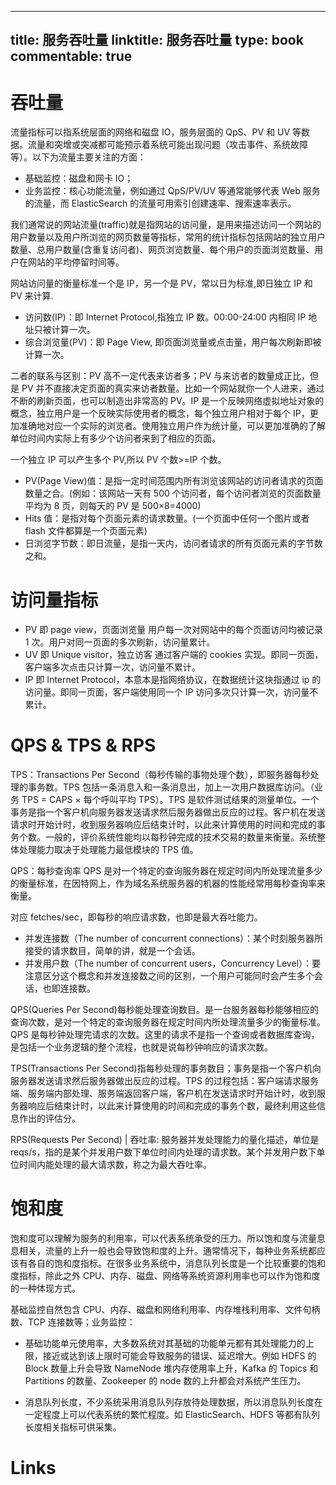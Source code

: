 
---
title: 服务吞吐量
linktitle: 服务吞吐量
type: book
commentable: true
---

# 吞吐量

流量指标可以指系统层面的网络和磁盘 IO，服务层面的 QpS、PV 和 UV 等数据。流量和突增或突减都可能预示着系统可能出现问题（攻击事件、系统故障等）。以下为流量主要关注的方面：

- 基础监控：磁盘和网卡 IO；
- 业务监控：核心功能流量，例如通过 QpS/PV/UV 等通常能够代表 Web 服务的流量，而 ElasticSearch 的流量可用索引创建速率、搜索速率表示。

我们通常说的网站流量(traffic)就是指网站的访问量，是用来描述访问一个网站的用户数量以及用户所浏览的网页数量等指标，常用的统计指标包括网站的独立用户数量、总用户数量(含重复访问者)、网页浏览数量、每个用户的页面浏览数量、用户在网站的平均停留时间等。

网站访问量的衡量标准一个是 IP，另一个是 PV，常以日为标准,即日独立 IP 和 PV 来计算.

- 访问数(IP)：即 Internet Protocol,指独立 IP 数。00:00-24:00 内相同 IP 地址只被计算一次。
- 综合浏览量(PV)：即 Page View, 即页面浏览量或点击量，用户每次刷新即被计算一次。

二者的联系与区别：PV 高不一定代表来访者多；PV 与来访者的数量成正比，但是 PV 并不直接决定页面的真实来访者数量。比如一个网站就你一个人进来，通过不断的刷新页面，也可以制造出非常高的 PV。IP 是一个反映网络虚拟地址对象的概念，独立用户是一个反映实际使用者的概念，每个独立用户相对于每个 IP，更加准确地对应一个实际的浏览者。使用独立用户作为统计量，可以更加准确的了解单位时间内实际上有多少个访问者来到了相应的页面。

一个独立 IP 可以产生多个 PV,所以 PV 个数>=IP 个数。

- PV(Page View)值：是指一定时间范围内所有浏览该网站的访问者请求的页面数量之合。(例如：该网站一天有 500 个访问者，每个访问者浏览的页面数量平均为 8 页，则每天的 PV 是 500×8=4000)
- Hits 值：是指对每个页面元素的请求数量。(一个页面中任何一个图片或者 flash 文件都算是一个页面元素)
- 日浏览字节数：即日流量，是指一天内，访问者请求的所有页面元素的字节数之和。

# 访问量指标

- PV 即 page view，页面浏览量 用户每一次对网站中的每个页面访问均被记录 1 次。用户对同一页面的多次刷新，访问量累计。
- UV 即 Unique visitor，独立访客 通过客户端的 cookies 实现。即同一页面，客户端多次点击只计算一次，访问量不累计。
- IP 即 Internet Protocol，本意本是指网络协议，在数据统计这块指通过 ip 的访问量。即同一页面，客户端使用同一个 IP 访问多次只计算一次，访问量不累计。

# QPS & TPS & RPS

TPS：Transactions Per Second（每秒传输的事物处理个数），即服务器每秒处理的事务数。TPS 包括一条消息入和一条消息出，加上一次用户数据库访问。（业务 TPS = CAPS × 每个呼叫平均 TPS）。TPS 是软件测试结果的测量单位。一个事务是指一个客户机向服务器发送请求然后服务器做出反应的过程。客户机在发送请求时开始计时，收到服务器响应后结束计时，以此来计算使用的时间和完成的事务个数。一般的，评价系统性能均以每秒钟完成的技术交易的数量来衡量。系统整体处理能力取决于处理能力最低模块的 TPS 值。

QPS：每秒查询率 QPS 是对一个特定的查询服务器在规定时间内所处理流量多少的衡量标准，在因特网上，作为域名系统服务器的机器的性能经常用每秒查询率来衡量。

对应 fetches/sec，即每秒的响应请求数，也即是最大吞吐能力。

- 并发连接数（The number of concurrent connections）：某个时刻服务器所接受的请求数目，简单的讲，就是一个会话。
- 并发用户数（The number of concurrent users，Concurrency Level）：要注意区分这个概念和并发连接数之间的区别，一个用户可能同时会产生多个会话，也即连接数。

QPS(Queries Per Second)每秒能处理查询数目。是一台服务器每秒能够相应的查询次数，是对一个特定的查询服务器在规定时间内所处理流量多少的衡量标准。QPS 是每秒钟处理完请求的次数。这里的请求不是指一个查询或者数据库查询，是包括一个业务逻辑的整个流程，也就是说每秒钟响应的请求次数。

TPS(Transactions Per Second)指每秒处理的事务数目；事务是指一个客户机向服务器发送请求然后服务器做出反应的过程。TPS 的过程包括：客户端请求服务端、服务端内部处理、服务端返回客户端，客户机在发送请求时开始计时，收到服务器响应后结束计时，以此来计算使用的时间和完成的事务个数，最终利用这些信息作出的评估分。

RPS(Requests Per Second) | 吞吐率: 服务器并发处理能力的量化描述，单位是 reqs/s，指的是某个并发用户数下单位时间内处理的请求数。某个并发用户数下单位时间内能处理的最大请求数，称之为最大吞吐率。

# 饱和度

饱和度可以理解为服务的利用率，可以代表系统承受的压力。所以饱和度与流量息息相关，流量的上升一般也会导致饱和度的上升。通常情况下，每种业务系统都应该有各自的饱和度指标。在很多业务系统中，消息队列长度是一个比较重要的饱和度指标，除此之外 CPU、内存、磁盘、网络等系统资源利用率也可以作为饱和度的一种体现方式。

基础监控自然包含 CPU、内存、磁盘和网络利用率、内存堆栈利用率、文件句柄数、TCP 连接数等；业务监控：

- 基础功能单元使用率，大多数系统对其基础的功能单元都有其处理能力的上限，接近或达到该上限时可能会导致服务的错误、延迟增大。例如 HDFS 的 Block 数量上升会导致 NameNode 堆内存使用率上升，Kafka 的 Topics 和 Partitions 的数量、Zookeeper 的 node 数的上升都会对系统产生压力。

- 消息队列长度，不少系统采用消息队列存放待处理数据，所以消息队列长度在一定程度上可以代表系统的繁忙程度。如 ElasticSearch、HDFS 等都有队列长度相关指标可供采集。

# Links

    